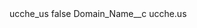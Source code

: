 <?xml version="1.0" encoding="UTF-8"?>
<CustomMetadata xmlns="http://soap.sforce.com/2006/04/metadata" xmlns:xsi="http://www.w3.org/2001/XMLSchema-instance" xmlns:xsd="http://www.w3.org/2001/XMLSchema">
    <label>ucche_us</label>
    <protected>false</protected>
    <values>
        <field>Domain_Name__c</field>
        <value xsi:type="xsd:string">ucche.us</value>
    </values>
</CustomMetadata>
